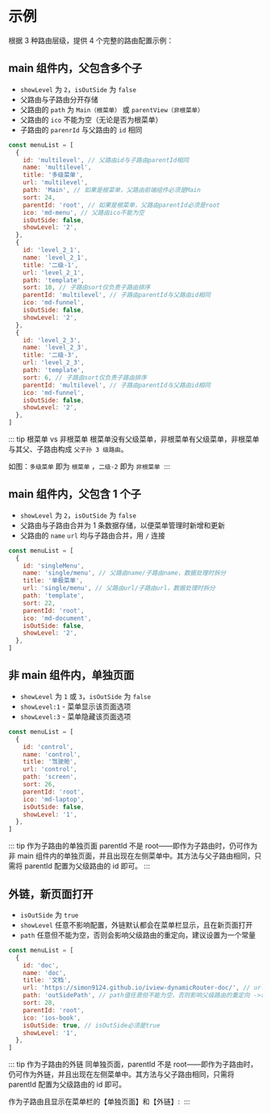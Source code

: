 # 示例

根据 <a :href="$withBase('/document/router')">3 种路由层级</a>，提供 4 个完整的路由配置示例：

## main 组件内，父包含多个子

- `showLevel` 为 `2`，`isOutSide` 为 `false`
- 父路由与子路由分开存储
- 父路由的 `path` 为 `Main（根菜单）` 或 `parentView（非根菜单）`
- 父路由的 `ico` 不能为空（无论是否为根菜单）
- 子路由的 `parenrId` 与父路由的 `id` 相同

```javascript
const menuList = [
  {
    id: 'multilevel', // 父路由id与子路由parentId相同
    name: 'multilevel',
    title: '多级菜单',
    url: 'multilevel',
    path: 'Main', // 如果是根菜单，父路由前端组件必须是Main
    sort: 24,
    parentId: 'root', // 如果是根菜单，父路由parentId必须是root
    ico: 'md-menu', // 父路由ico不能为空
    isOutSide: false,
    showLevel: '2',
  },
  {
    id: 'level_2_1',
    name: 'level_2_1',
    title: '二级-1',
    url: 'level_2_1',
    path: 'template',
    sort: 10, // 子路由sort仅负责子路由排序
    parentId: 'multilevel', // 子路由parentId与父路由id相同
    ico: 'md-funnel',
    isOutSide: false,
    showLevel: '2',
  },
  {
    id: 'level_2_3',
    name: 'level_2_3',
    title: '二级-3',
    url: 'level_2_3',
    path: 'template',
    sort: 6, // 子路由sort仅负责子路由排序
    parentId: 'multilevel', // 子路由parentId与父路由id相同
    ico: 'md-funnel',
    isOutSide: false,
    showLevel: '2',
  },
]
```

::: tip 根菜单 vs 非根菜单
根菜单没有父级菜单，非根菜单有父级菜单，非根菜单与其父、子路由构成 `父子孙 3 级路由`。

如图：`多级菜单` 即为 `根菜单` ，`二级-2` 即为 `非根菜单`
<img class="img-margin-top" :src="$withBase('/assets/根菜单&非根菜单.png')">
:::

## main 组件内，父包含 1 个子

- `showLevel` 为 `2`，`isOutSide` 为 `false`
- 父路由与子路由合并为 1 条数据存储，以便菜单管理时新增和更新
- 父路由的 `name` `url` 均与子路由合并，用 `/` 连接

```javascript
const menuList = [
  {
    id: 'singleMenu',
    name: 'single/menu', // 父路由name/子路由name，数据处理时拆分
    title: '单极菜单',
    url: 'single/menu', // 父路由url/子路由url，数据处理时拆分
    path: 'template',
    sort: 22,
    parentId: 'root',
    ico: 'md-document',
    isOutSide: false,
    showLevel: '2',
  },
]
```

## 非 main 组件内，单独页面

- `showLevel` 为 `1` 或 `3`，`isOutSide` 为 `false`
- `showLevel:1` - 菜单显示该页面选项
- `showLevel:3` - 菜单隐藏该页面选项

```javascript
const menuList = [
  {
    id: 'control',
    name: 'control',
    title: '驾驶舱',
    url: 'control',
    path: 'screen',
    sort: 26,
    parentId: 'root',
    ico: 'md-laptop',
    isOutSide: false,
    showLevel: '1',
  },
]
```

::: tip 作为子路由的单独页面
parentId 不是 root——即作为子路由时，仍可作为非 main 组件内的单独页面，并且出现在左侧菜单中。其方法与<a :href="$withBase('/document/router/example.html#main-组件内，父包含多个子')">父子路由</a>相同，只需将 parentId 配置为父级路由的 id 即可。
:::

## 外链，新页面打开

- `isOutSide` 为 `true`
- `showLevel` 任意不影响配置，外链默认都会在菜单栏显示，且在新页面打开
- `path` 任意但不能为空，否则会影响父级路由的重定向，建议设置为一个常量

```javascript
const menuList = [
  {
    id: 'doc',
    name: 'doc',
    title: '文档',
    url: 'https://simon9124.github.io/iview-dynamicRouter-doc/', // url为外链链接
    path: 'outSidePath', // path值任意但不能为空，否则影响父级路由的重定向 ->设置为任意常量
    sort: 28,
    parentId: 'root',
    ico: 'ios-book',
    isOutSide: true, // isOutSide必须是true
    showLevel: '1',
  },
]
```

::: tip 作为子路由的外链
同<a :href="$withBase('/document/router/example.html#非-main-组件内，单独页面')">单独页面</a>，parentId 不是 root——即作为子路由时，仍可作为外链，并且出现在左侧菜单中。其方法与<a :href="$withBase('/document/router/example.html#main-组件内，父包含多个子')">父子路由</a>相同，只需将 parentId 配置为父级路由的 id 即可。

作为子路由且显示在菜单栏的【单独页面】和【外链】:
<img class="img-margin-top" :src="$withBase('/assets/作为子路由且显示在菜单栏的【单独页面】和【外链】.png')">
:::
